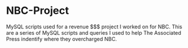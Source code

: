 # NBC-Project
MySQL scripts used for a revenue $$$ project I worked on for NBC. 
This are a series of MySQL scripts and queries I used to help The Associated Press indentify where they overcharged NBC.

